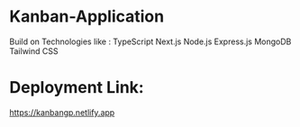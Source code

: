 # Kanban-Application
Build on Technologies like :
TypeScript
Next.js
Node.js
Express.js
MongoDB
Tailwind CSS
# Deployment Link:
https://kanbangp.netlify.app
